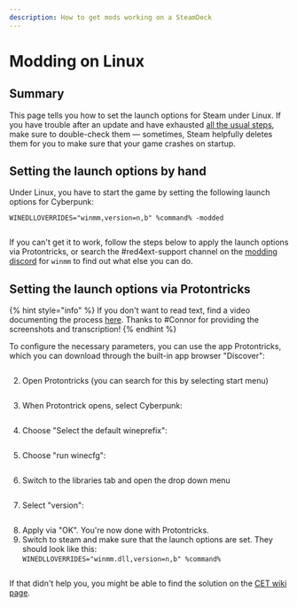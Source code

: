 ```yaml
---
description: How to get mods working on a SteamDeck
---
```


# Modding on Linux

## Summary

This page tells you how to set the launch options for Steam under Linux. If you have trouble after an update and have exhausted [all the usual steps](../user-guide-troubleshooting/users-troubleshooting-after-a-game-update.md), make sure to double-check them — sometimes, Steam helpfully deletes them for you to make sure that your game crashes on startup.

## Setting the launch options by hand

Under Linux, you have to start the game by setting the following launch options for Cyberpunk:

```
WINEDLLOVERRIDES="winmm,version=n,b" %command% -modded
```

<figure><img src="../../.gitbook/assets/linux_modding_8.png" alt=""><figcaption></figcaption></figure>

If you can't get it to work, follow the steps below to apply the launch options via Protontricks, or search the #red4ext-support channel on the [modding discord](https://discord.gg/redmodding) for `winmm` to find out what else you can do.

## Setting the launch options via Protontricks

{% hint style="info" %}
If you don't want to read text, find a video documenting the process [here](https://youtu.be/CYKCOBaZpBU?t=110). Thanks to #Connor for providing the screenshots and transcription!
{% endhint %}

To configure the necessary parameters, you can use the app Protontricks, which you can download through the built-in app browser "Discover":&#x20;

<figure><img src="../../.gitbook/assets/linux_modding_proton_1.png" alt=""><figcaption></figcaption></figure>

2. Open Protontricks (you can search for this by selecting start menu)

<figure><img src="../../.gitbook/assets/linux_modding_protontricks_2.png" alt=""><figcaption></figcaption></figure>

3. When Protontrick opens, select Cyberpunk:

<figure><img src="../../.gitbook/assets/linux_modding_3.png" alt=""><figcaption></figcaption></figure>

4. Choose "Select the default wineprefix":

<figure><img src="../../.gitbook/assets/linux_modding_4.png" alt=""><figcaption></figcaption></figure>

5. Choose "run winecfg":

<figure><img src="../../.gitbook/assets/linux_modding_5.png" alt=""><figcaption></figcaption></figure>

6. Switch to the libraries tab and open the drop down menu

<figure><img src="../../.gitbook/assets/linux_modding_6.png" alt=""><figcaption></figcaption></figure>

7. Select "version":

<figure><img src="../../.gitbook/assets/linux_modding_7.png" alt=""><figcaption></figcaption></figure>

8. Apply via "OK". You're now done with Protontricks.
9. Switch to steam and make sure that the launch options are set. They should look like this:\
   `WINEDLLOVERRIDES="winmm.dll,version=n,b" %command%`

<figure><img src="../../.gitbook/assets/linux_modding_8.png" alt=""><figcaption></figcaption></figure>

If that didn't help you, you might be able to find the solution on the [CET wiki page](https://wiki.redmodding.org/cyber-engine-tweaks/getting-started/installing/untitled).
